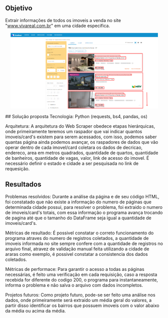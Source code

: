 ## Objetivo
Extrair informações de todos os imoveis a venda no site "www.vivareal.com.br" em uma cidade especifica.
<p align="center">
  <img width="470" src="prints/1_objetivo.png">
</p>
## Solução proposta
Tecnologia: Python (requests, bs4, pandas, os)

Arquitetura: A arquitetura do Web Scraper obedece etapas hierárquicas, onde primeiramente teremos um raspador que vai indicar quantos imoveis/card's existem para serem acessados, com isso, podemos  saber quantas página ainda podemos avançar, os raspadores de dados que vão operar dentro de cada imovel/card coletara os dados de decricao, endereco, area em metros quadrados, quantidade de quartos, quantidade de banheiros, quantidade de vagas, valor, link de acesso do imovel. É necessário definir o estado e cidade a ser pesquisada no link de requesição.

## Resultados
Problemas resolvidos: Durante a análise da página e de seu código HTML, foi constatado que não existe a informação do numero de páginas que determinada cidade possui, para resolver o problema, foi extraido o numero de imoveis/card's totais, com essa informação o programa avança trocando de pagina até que o tamanho do DataFrame seja igual a quantidade de imoveis/card's.

Métricas de resultado: É possivel constatar o correto funcionamento do programa atraves do numero de registros coletados, a quantidade de imoveis informada no site sempre confere com a quantidade de registros no arquivo final, atravez de validação manual feita utilizando a cidade de araras como exemplo, é possivel constatar a consistencia dos dados coletados.

Métricas de performace: Para garantir o acesso a todas as páginas necessárias, é feito uma verificação em cada requisição, caso a resposta recebida for diferente do codigo 200, o programa para instantaneamente, informa o problema e não salva o arquivo com dados incompletos.

Projetos futuros: Como projeto futuro, pode-se ser feito uma análise nos dados, onde primeiramente será extraido um média geral do valores, a partir disso identificar os bairros que possuem imoveis com o valor abaixo da média ou acima da média.